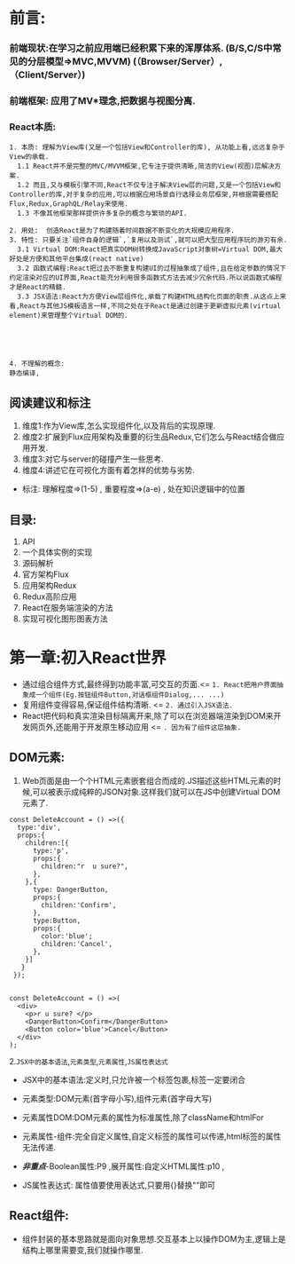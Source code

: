 # 前言:
### 前端现状:在学习之前应用端已经积累下来的浑厚体系. (B/S,C/S中常见的分层模型=>MVC,MVVM) (（Browser/Server）,（Client/Server）)
### 前端框架: 应用了MV*理念,把数据与视图分离.
### React本质:



    1. 本质: 理解为View库(又是一个包括View和Controller的库), 从功能上看,远远复杂于View的承载.
      1.1 React并不是完整的MVC/MVVM框架,它专注于提供清晰,简洁的View(视图)层解决方案.
      1.2 而且,又与模板引擎不同,React不仅专注于解决View层的问题,又是一个包括View和Controller的库,对于复杂的应用,可以根据应用场景自行选择业务层框架,并根据需要搭配Flux,Redux,GraphQL/Relay来使用.
      1.3 不像其他框架那样提供许多复杂的概念与繁琐的API.

    2. 用处:  创造React是为了构建随着时间数据不断变化的大规模应用程序.
    3. 特性: 只要关注`组件自身的逻辑`,`复用以及测试`,就可以把大型应用程序玩的游刃有余.
      3.1 Virtual DOM:React把真实DOM树转换成JavaScript对象树=Virtual DOM,最大好处是方便和其他平台集成(react native)
      3.2 函数式编程:React把过去不断重复构建UI的过程抽象成了组件,且在给定参数的情况下约定渲染对应的UI界面,React能充分利用很多函数式方法去减少冗余代码.所以说函数式编程才是React的精髓.
      3.3 JSX语法:React为方便View层组件化,承载了构建HTML结构化页面的职责.从这点上来看,React与其他JS模板语言一样,不同之处在于React是通过创建于更新虚拟元素(virtual element)来管理整个Virtual DOM的.





    4. 不理解的概念:
    静态编译,



## 阅读建议和标注
1. 维度1:作为View库,怎么实现组件化,以及背后的实现原理.
2. 维度2:扩展到Flux应用架构及重要的衍生品Redux,它们怎么与React结合做应用开发.
3. 维度3:对它与server的碰撞产生一些思考.
4. 维度4:讲述它在可视化方面有着怎样的优势与劣势.
* 标注: 理解程度=>(1-5) , 重要程度=>(a-e) , 处在知识逻辑中的位置


## 目录:
1. API
2. 一个具体实例的实现
3. 源码解析
4. 官方架构Flux
5. 应用架构Redux
6. Redux高阶应用
7. React在服务端渲染的方法
8. 实现可视化图形图表方法



# 第一章:初入React世界
* 通过组合组件方式,最终得到功能丰富,可交互的页面.<= `1. React把用户界面抽象成一个组件(Eg.按钮组件Button,对话框组件Dialog,... ...)`
* 复用组件变得容易,保证组件结构清晰. <= `2. 通过引入JSX语法.`
* React把代码和真实渲染目标隔离开来,除了可以在浏览器端渲染到DOM来开发网页外,还能用于开发原生移动应用 <= `. 因为有了组件这层抽象.`

## DOM元素:
1. Web页面是由一个个HTML元素嵌套组合而成的.JS描述这些HTML元素的时候,可以被表示成纯粹的JSON对象.这样我们就可以在JS中创建Virtual DOM 元素了.
```
const DeleteAccount = () =>({
  type:'div',
  props:{
    children:[{
      type:'p',
      props:{
        children:"r  u sure?",
      },
    },{
      type: DangerButton,
      props:{
        children:'Confirm',
      },
      type:Button,
      props:{
        color:'blue';
        children:'Cancel',
      },
    }]
   }
 });


const DeleteAccount = () =>(
  <div>
    <p>r u sure? </p>
    <DangerButton>Confirm</DangerButton>
    <Button color='blue'>Cancel</Button>
  </div>
);

```

2.`JSX中的基本语法`,`元素类型`,`元素属性`,`JS属性表达式`
* JSX中的基本语法:定义时,只允许被一个标签包裹,标签一定要闭合
* 元素类型:DOM元素(首字母小写),组件元素(首字母大写)
* 元素属性DOM:DOM元素的属性为标准属性,除了className和htmlFor
* 元素属性-组件:完全自定义属性,自定义标签的属性可以传递,html标签的属性无法传递.
* ***非重点***-Boolean属性:P9 ,展开属性:自定义HTML属性:p10 ,

* JS属性表达式: 属性值要使用表达式,只要用{}替换""即可

## React组件:
* 组件封装的基本思路就是面向对象思想.交互基本上以操作DOM为主,逻辑上是结构上哪里需要变,我们就操作哪里.
